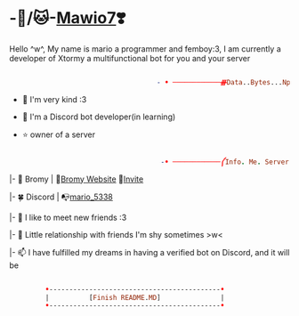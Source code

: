 # -🦊/🐱-[Mawio7](https://github.com/Mawio7)❣️

 Hello ^w^, My name is mario a programmer and femboy:3, I am currently a developer of Xtormy a multifunctional bot for you and your server

  

 ```prolog 

                                      - • ────────────ᚍData..Bytes...Npm..ᚍ──────────── • -

 ``` 

  

 - 💖 I'm very kind :3

 - 🌟 I'm a Discord bot developer(in learning)

 - ⭐ owner of a server

  

 ```prolog 

                                       -• ────────────༼Info. Me. Server.༽──────────── •-

 ``` 

  

 |- 🤖 Bromy | 🎉[Bromy Website](https://sites.google.com/view/bromycom/page) 🎁[Invite](https://discord.com/api/oauth2/authorize?client_id=1127460362346840134&permissions=8&scope=bot) 

 |- 🍀 Discord | 📭[mario_5338](https://discordapp.com/users/912711276529057822) 

 |- 🌱 I like to meet new friends :3

 |- 💞️ Little relationship with friends I'm shy sometimes >w<

 |- 📫 I have fulfilled my dreams in having a verified bot on Discord, and it will be

```prolog

         •-------------------------------------------•
         |          [Finish README.MD]               |
         •-------------------------------------------•
```







 


